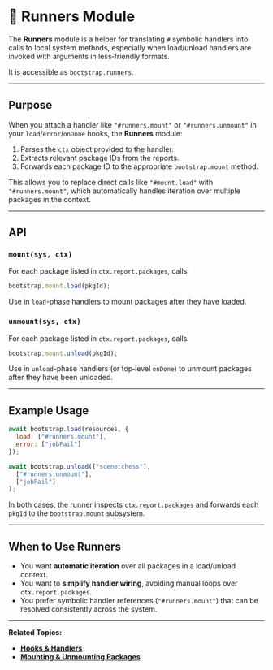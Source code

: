 # 🏃 Runners Module

The **Runners** module is a helper for translating `#` symbolic handlers into calls to local system methods, especially when load/unload handlers are invoked with arguments in less‑friendly formats.

It is accessible as `bootstrap.runners`.

---

## Purpose

When you attach a handler like `"#runners.mount"` or `"#runners.unmount"` in your `load`/`error`/`onDone` hooks, the **Runners** module:

1. Parses the `ctx` object provided to the handler.
2. Extracts relevant package IDs from the reports.
3. Forwards each package ID to the appropriate `bootstrap.mount` method.

This allows you to replace direct calls like `"#mount.load"` with `"#runners.mount"`, which automatically handles iteration over multiple packages in the context.

---

## API

### `mount(sys, ctx)`

For each package listed in `ctx.report.packages`, calls:

```js
bootstrap.mount.load(pkgId);
```

Use in `load`-phase handlers to mount packages after they have loaded.

### `unmount(sys, ctx)`

For each package listed in `ctx.report.packages`, calls:

```js
bootstrap.mount.unload(pkgId);
```

Use in `unload`-phase handlers (or top‑level `onDone`) to unmount packages after they have been unloaded.

---

## Example Usage

```js
await bootstrap.load(resources, {
  load: ["#runners.mount"],
  error: ["jobFail"]
});

await bootstrap.unload(["scene:chess"],
  ["#runners.unmount"],
  ["jobFail"]
);
```

In both cases, the runner inspects `ctx.report.packages` and forwards each `pkgId` to the `bootstrap.mount` subsystem.

---

## When to Use Runners

* You want **automatic iteration** over all packages in a load/unload context.
* You want to **simplify handler wiring**, avoiding manual loops over `ctx.report.packages`.
* You prefer symbolic handler references (`"#runners.mount"`) that can be resolved consistently across the system.

---

**Related Topics:**

* **[Hooks & Handlers](HOOKS_AND_HANDLERS.md)**
* **[Mounting & Unmounting Packages](MOUNTING.md)**
